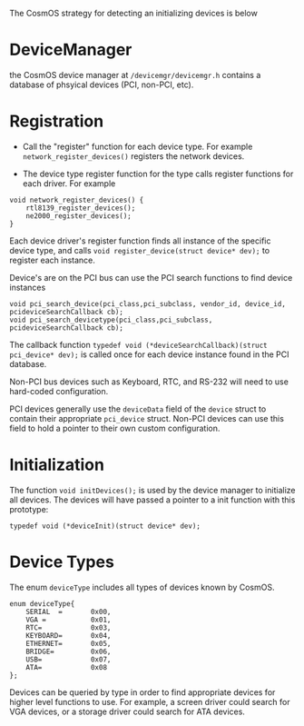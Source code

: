 
The CosmOS strategy for detecting an initializing devices is below

# DeviceManager

the CosmOS device manager at `/devicemgr/devicemgr.h` contains a database of phsyical devices (PCI, non-PCI, etc).

# Registration

* Call the "register" function for each device type. For example `network_register_devices()` registers the network devices.

* The device type register function for the type calls register functions for each driver. For example

```
void network_register_devices() {
    rtl8139_register_devices();
    ne2000_register_devices();
}
```

Each device driver's register function finds all instance of the specific device type, and calls `void register_device(struct device* dev);` to register each instance.

Device's are on the PCI bus can use the PCI search functions to find device instances

```
void pci_search_device(pci_class,pci_subclass, vendor_id, device_id, pcideviceSearchCallback cb);
void pci_search_devicetype(pci_class,pci_subclass, pcideviceSearchCallback cb);
```

The callback function `typedef void (*deviceSearchCallback)(struct pci_device* dev);` is called once for each device instance found in the PCI database.

Non-PCI bus devices such as Keyboard, RTC, and RS-232 will need to use hard-coded configuration.

PCI devices generally use the `deviceData` field of the `device` struct to contain their appropriate `pci_device` struct.  Non-PCI devices can use this field to hold a pointer to their own custom configuration.


# Initialization

The function `void initDevices();` is used by the device manager to initialize all devices. The devices will have passed a pointer to a init function with this prototype:

`typedef void (*deviceInit)(struct device* dev);`

# Device Types

The enum `deviceType` includes all types of devices known by CosmOS.  

```
enum deviceType{
	SERIAL	=		0x00,
	VGA = 			0x01,
	RTC=			0x03,
	KEYBOARD=		0x04,
	ETHERNET=		0x05,
	BRIDGE=			0x06,
	USB=			0x07,
	ATA=			0x08
};

```

Devices can be queried by type in order to find appropriate devices for higher level functions to use.  For example, a screen driver could search for VGA devices, or a storage driver could search for ATA devices. 


